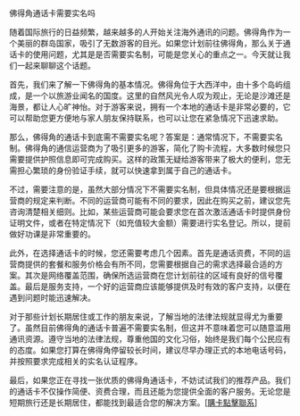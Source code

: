佛得角通话卡需要实名吗

随着国际旅行的日益频繁，越来越多的人开始关注海外通讯的问题。佛得角作为一个美丽的群岛国家，吸引了无数游客的目光。如果您计划前往佛得角，那么关于通话卡的使用问题，尤其是是否需要实名制，可能是您关心的重点之一。今天就让我们一起来聊聊这个话题。

首先，我们来了解一下佛得角的基本情况。佛得角位于大西洋中，由十多个岛屿组成，是一个以旅游业闻名的国度。这里的自然风光令人叹为观止，无论是沙滩还是海景，都让人心旷神怡。对于游客来说，拥有一个本地的通话卡是非常必要的，它可以帮助您更方便地与家人朋友保持联系，也可以让您在紧急情况下迅速求助。

那么，佛得角的通话卡到底需不需要实名呢？答案是：通常情况下，不需要实名制。佛得角的通信运营商为了吸引更多的游客，简化了购卡流程，大多数时候您只需要提供护照信息即可完成购买。这样的政策无疑给游客带来了极大的便利，您无需担心繁琐的身份验证手续，就可以快速拿到属于自己的通话卡。

不过，需要注意的是，虽然大部分情况下不需要实名制，但具体情况还是要根据运营商的规定来判断。不同的运营商可能有不同的要求，因此在购买之前，建议您先咨询清楚相关细则。比如，某些运营商可能会要求您在首次激活通话卡时提供身份证明文件，或者在特定情况下（如充值较大金额）需要进行实名登记。所以，提前做好功课是非常重要的。

此外，在选择通话卡的时候，您还需要考虑几个因素。首先是通话资费，不同的运营商提供的套餐和服务价格会有所不同，您需要根据自己的需求选择最合适的方案。其次是网络覆盖范围，确保所选运营商在您计划前往的区域有良好的信号覆盖。最后是服务支持，一个好的运营商应该能够提供及时有效的客户支持，以便在遇到问题时能迅速解决。

对于那些计划长期居住或工作的朋友来说，了解当地的法律法规就显得尤为重要了。虽然目前佛得角的通话卡普遍不需要实名制，但这并不意味着您可以随意滥用通讯资源。遵守当地的法律法规，尊重他国的文化习俗，始终是我们每个公民应有的态度。如果您打算在佛得角停留较长时间，建议尽早办理正式的本地电话号码，并按照要求完成相关的实名认证程序。

最后，如果您正在寻找一张优质的佛得角通话卡，不妨试试我们的推荐产品。我们的通话卡不仅操作简便、资费合理，而且还能为您提供全面的客户服务。无论您是短期旅行还是长期居住，都能找到最适合您的解决方案。[[購卡點擊聯系](https://t.me/s/esim1088)]